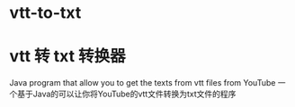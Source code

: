 # vtt-to-txt
# vtt 转 txt 转换器
Java program that allow you to get the texts from vtt files from YouTube
一个基于Java的可以让你将YouTube的vtt文件转换为txt文件的程序
